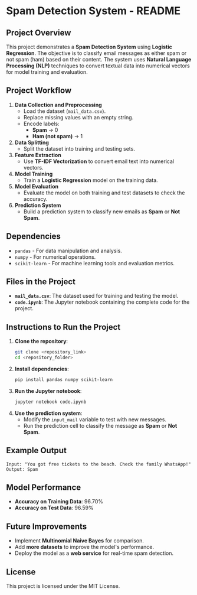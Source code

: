 # Spam Detection System - README

## Project Overview
This project demonstrates a **Spam Detection System** using **Logistic Regression**. The objective is to classify email messages as either spam or not spam (ham) based on their content. The system uses **Natural Language Processing (NLP)** techniques to convert textual data into numerical vectors for model training and evaluation.

## Project Workflow
1. **Data Collection and Preprocessing**  
   - Load the dataset (`mail_data.csv`).
   - Replace missing values with an empty string.
   - Encode labels:  
     - **Spam** → 0  
     - **Ham (not spam)** → 1  
2. **Data Splitting**  
   - Split the dataset into training and testing sets.
3. **Feature Extraction**  
   - Use **TF-IDF Vectorization** to convert email text into numerical vectors.
4. **Model Training**  
   - Train a **Logistic Regression** model on the training data.
5. **Model Evaluation**  
   - Evaluate the model on both training and test datasets to check the accuracy.
6. **Prediction System**  
   - Build a prediction system to classify new emails as **Spam** or **Not Spam**.

## Dependencies
- `pandas` - For data manipulation and analysis.
- `numpy` - For numerical operations.
- `scikit-learn` - For machine learning tools and evaluation metrics.

## Files in the Project
- **`mail_data.csv`**: The dataset used for training and testing the model.
- **`code.ipynb`**: The Jupyter notebook containing the complete code for the project.

## Instructions to Run the Project
1. **Clone the repository**:
   ```bash
   git clone <repository_link>
   cd <repository_folder>
   ```
2. **Install dependencies**:
   ```bash
   pip install pandas numpy scikit-learn
   ```
3. **Run the Jupyter notebook**:
   ```bash
   jupyter notebook code.ipynb
   ```
4. **Use the prediction system**:
   - Modify the `input_mail` variable to test with new messages.
   - Run the prediction cell to classify the message as **Spam** or **Not Spam**.

## Example Output
```
Input: "You got free tickets to the beach. Check the family WhatsApp!"
Output: Spam
```

## Model Performance
- **Accuracy on Training Data**: 96.70%
- **Accuracy on Test Data**: 96.59%

## Future Improvements
- Implement **Multinomial Naive Bayes** for comparison.
- Add **more datasets** to improve the model's performance.
- Deploy the model as a **web service** for real-time spam detection.

## License
This project is licensed under the MIT License.
